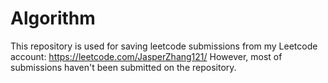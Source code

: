 # Algorithm
This repository is used for saving leetcode submissions from my Leetcode account: https://leetcode.com/JasperZhang121/ 
However, most of submissions haven't been submitted on the repository. 
